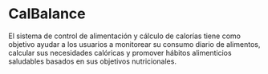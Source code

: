 # CalBalance
El sistema de control de alimentación y cálculo de calorías tiene como objetivo ayudar a los usuarios a monitorear su consumo diario de alimentos, calcular sus necesidades calóricas y promover hábitos alimenticios saludables basados en sus objetivos nutricionales. 
